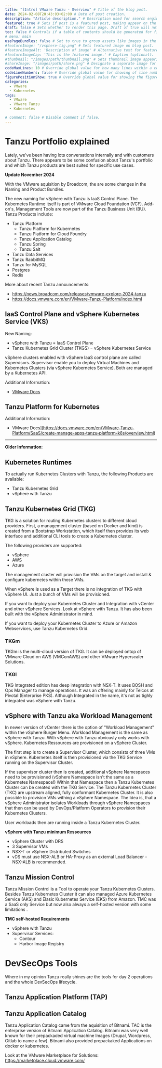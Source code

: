 ```yaml
---
title: "[Intro] VMware Tanzu - Overview" # Title of the blog post.
date: 2024-02-08T20:43:03+02:00 # Date of post creation.
description: "Article description." # Description used for search engine.
featured: true # Sets if post is a featured post, making appear on the home page side bar.
draft: false # Sets whether to render this page. Draft of true will not be rendered.
toc: false # Controls if a table of contents should be generated for first-level links automatically.
# menu: main
usePageBundles: false # Set to true to group assets like images in the same folder as this post.
#featureImage: "/vsphere-tig.png" # Sets featured image on blog post.
#featureImageAlt: 'Description of image' # Alternative text for featured image.
#featureImageCap: 'This is the featured image.' # Caption (optional).
#thumbnail: "/images/path/thumbnail.png" # Sets thumbnail image appearing inside card on homepage.
#shareImage: "/images/path/share.png" # Designate a separate image for social media sharing.
codeMaxLines: 10 # Override global value for how many lines within a code block before auto-collapsing.
codeLineNumbers: false # Override global value for showing of line numbers within code block.
figurePositionShow: true # Override global value for showing the figure label.
categories:
  - VMware
  - Kubernetes
tags:
  - VMware 
  - VMware Tanzu
  - Kubernetes

# comment: false # Disable comment if false.
---
```

# Tanzu Portfolio explained #

Lately, we've been having lots conversations internally and with customers about Tanzu.
There appears to be some confusion about Tanzu's portfolio and which Tanzu products are best suited for specific use cases.


**Update November 2024**

With the VMware aquisition by Broadcom, the are some changes in the Naming and Product Bundles.

The new naming for vSphere with Tanzu is IaaS Control Plane. The Kubernetes Runtime itself is part of VMware Cloud Foundation (VCF).
Add-on's, Management Tools are now part of the Tanzu Business Unit (BU). Tanzu Products include:

- Tanzu Platform
  - Tanzu Platform for Kubernetes
  - Tanzu Platform for Cloud Foundry
  - Tanzu Application Catalog
  - Tanzu Spring
  - Tanzu Salt
- Tanzu Data Services
 - Tanzu RabbitMQ
 - Tanzu for MySQL
 - Postgres
 - Redis


More about recent Tanzu announcements:

- https://news.broadcom.com/releases/vmware-explore-2024-tanzu
- https://docs.vmware.com/en/VMware-Tanzu-Platform/index.html 

## IaaS Control Plane and vSphere Kubernetes Service (VKS)

New Naming:
- vSphere with Tanzu = IaaS Control Plane
- Tanzu Kubernetes Grid Cluster (TKGS) = vSphere Kubernetes Service

vSphere clusters enabled with vSphere IaaS control plane are called Supervisors. Supervisor enable you to deploy Virtual Machines and Kubernetes Clusters (via vSphere Kubernetes Service).
Both are managed by a Kubernetes API.  


Additional Information:
- [VMware Docs](https://docs.vmware.com/en/VMware-vSphere/8.0/vsphere-with-tanzu-concepts-planning/GUID-28B0AEA2-2947-4FDD-AA71-51E46E24BF53.html)

## Tanzu Platform for Kubernetes





Additional Information:
- VMware Docs](https://docs.vmware.com/en/VMware-Tanzu-Platform/SaaS/create-manage-apps-tanzu-platform-k8s/overview.html)

-----------

**Older Information:**

## Kubernetes Runtimes

To actually run Kubernetes Clusters with Tanzu, the following Products are available:

- Tanzu Kubernetes Grid
- vSphere with Tanzu

## Tanzu Kubernetes Grid (TKG) ##

TKG is a solution for routing Kubernetes clusters to different cloud providers.
First, a management cluster (based on Docker and kind) is created from a Bootstrap Workstation, which itself then  provides its web interface and additional CLI tools to create a Kubernetes cluster.

The following providers are supported:

- vSphere
- AWS
- Azure

The management cluster will provision the VMs on the target and install & configure kubernetes within those VMs.

When vSphere is used as a Target there is no integration of TKG with vSphere UI. Just a bunch of VMs will be provisioned.

If you want to deploy your Kubernetes Cluster and Integration with vCenter and other vSphere Services. Look at vSphere with Tanzu. It has also been built with the vSphere Administrator in mind.

If you want to deploy your Kubernetes Cluster to Azure or Amazon Webservices, use Tanzu Kubernetes Grid.


### TKGm
TKGm is the multi-cloud version of TKG. It can be deployed ontop of VMware Cloud on AWS (VMConAWS) and other VMware Hyperscaler Solutions.

### TKGI
TKG Integrated edition has deep integration with NSX-T. It uses BOSH and Ops Manager to manage operations. It was an offering mainly for Telcos at Pivotal (Enterprise PKS). Although Integrated in the name, it's not as tighly integrated was vSphere with Tanzu. 

## vSphere with Tanzu aka Workload Management ##

In newer version of vCenter there is the option of "Workload Management" within the vSphere Burger Menu. Workload Management is the same as vSphere with Tanzu. With vSphere with Tanzu obviously only works with vSphere. Kubernetes Ressources are provisioned on a vSphere Cluster. 

The first step is to create a Supervisor Cluster, which consists of three VMs in vSphere. Kubernetes itself is then provisioned via the TKG Service running on the Supervisor Cluster.


If the supervisor cluster then is created, additional vSphere Namespaces need to be provisioned (vSphere Namespace isn't the same as a Kubernetes Namespace!) Within that Namespace then a Tanzu Kubernetes Cluster can be created with the TKG Service. The Tanzu Kubernetes Cluster (TKC) are upstream aligned, fully conformant Kubernetes Cluster. It is also possible to provision VMs withing a vSphere Namespace. The Idea is, that a vSphere Administrator isolates Workloads through vSphere Namespaces that then can be used by DevOps/Platform Operators to provision their Kubernetes Clusters.

User workloads then are running inside a Tanzu Kubernetes Cluster.

**vSphere with Tanzu minimum Ressources**

- vSphere Cluster with DRS
- 3 Supervisor VMs
- NSX-T or vSphere Distributed Switches
-   vDS must use NSX-ALB or HA-Proxy as an external Load Balancer - NSX-ALB is recommended.

## Tanzu Mission Control 

Tanzu Mission Control is a Tool to operate your Tanzu Kubernetes Clusters. Besides Tanzu Kubernetes Cluster it can also managed Azure Kubernetes Service (AKS) and Elasic Kubernetes Service (EKS) from Amazon. TMC was a SaaS only Service but now also always a self-hosted version with some limitations .

**TMC self-hosted Requirements**

- vSphere with Tanzu
- Supervisor Services:
  - Contour
  - Harbor Image Registry

# DevSecOps Tools

Where in my opinion Tanzu really shines are the tools for day 2 operations and the whole DevSecOps lifecycle. 

## Tanzu Application Platform (TAP)

## Tanzu Application Catalog

Tanzu Application Catalog came from the aquisition of Bitnami. TAC is the enterprise version of Bitnami Application Catalog.
Bitnami was very well known for their prepackaded virtual machine Images (Drupal, Wordpress, Gitlab to name a few). Bitnami also provided prepackaked Applications on docker or kubernetes. 

Look at the VMware Marketplace for Solutions: https://marketplace.cloud.vmware.com/ 

